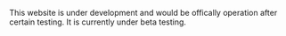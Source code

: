 This website is under development and would be offically operation after certain testing.
It is currently under beta testing.
